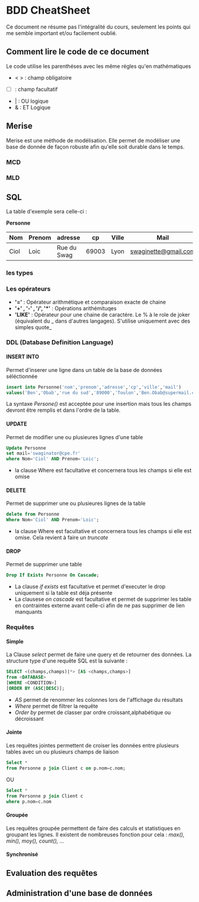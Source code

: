 # BDD CheatSheet
Ce document ne résume pas l'intégralité du cours, seulement les points qui me semble important et/ou facilement oublié.

## Comment lire le code de ce document
Le code utilise les parenthéses avec les même régles qu'en mathématiques
- < > : champ obligatoire
- [  ] : champ facultatif
- | : OU logique
- & : ET Logique

## Merise
Merise est une méthode de modélisation. Elle permet de modéliser une base de donnée de façon robuste afin qu'elle soit durable dans le temps.

### MCD
### MLD
## SQL
La table d'exemple sera celle-ci :

**Personne**

Nom  | Prenom | adresse     | cp    | Ville | Mail
---- | ------ | ----------- | ----- | ----- | --------------------
Ciol | Loic   | Rue du Swag | 69003 | Lyon  | swaginette@gmail.com

### les types
### Les opérateurs
- **'='** : Opérateur arithmétique et comparaison exacte de chaine
- **'+' , '-' , '/', '*'** : Opérations arithémituqes
- **'LIKE'** : Opérateur pour une chaine de caractére. Le % à le role de joker (équivalent du _ dans d'autres langages). S'utilise uniquement avec des simples quote_

### DDL (Database Definition Language)
#### INSERT INTO
Permet d'inserer une ligne dans un table de la base de données séléctionnée

```SQL
insert into Personne('nom','prenom','adresse','cp','ville','mail')
values('Ben','Obab','rue du sud','89000','Toulon','Ben.Obab@supermail.com');
```

La syntaxe _Persone()_ est acceptée pour une insertion mais tous les champs devront être remplis et dans l'ordre de la table.

#### UPDATE
Permet de modifier une ou plusieures lignes d'une table

```SQL
Update Personne
set mail='swaginator@cpe.fr'
where Nom='Ciol' AND Prenom='Loic';
```

- la clause Where est facultative et concernera tous les champs si elle est omise

#### DELETE
Permet de supprimer une ou plusieures lignes de la table

```SQL
delete from Personne
Where Nom='Ciol' AND Prenom='Loic';
```

- la clause Where est facultative et concernera tous les champs si elle est omise. Cela revient à faire un _truncate_

#### DROP
Permet de supprimer une table

```SQL
Drop If Exists Personne On Cascade;
```

- La clause _if exists_ est facultative et permet d'executer le drop uniquement si la table est déja présente
- La clausese _on cascade_ est facultative et permet de supprimer les table en contraintes externe avant celle-ci afin de ne pas supprimer de lien manquants

### Requêtes
#### Simple
La Clause _select_ permet de faire une query et de retourner des données. La structure type d'une requête SQL est la suivante :

```SQL
SELECT <(champs,champs)|*> [AS <champs,champs>]
from <DATABASE>
[WHERE <CONDITION>]
[ORDER BY (ASC|DESC)];
```

- _AS_ permet de renommer les colonnes lors de l'affichage du résultats
- _Where_ permet de filtrer la requête
- _Order by_ permet de classer par ordre croissant,alphabétique ou décroissant

#### Jointe
Les requêtes jointes permettent de croiser les données entre plusieurs tables avec un ou plusieurs champs de liaison

```SQL
Select *
from Personne p join Client c on p.nom=c.nom;
```

OU

```SQL
Select *
from Personne p join Client c
where p.nom=c.nom
```

#### Groupée
Les requêtes groupée permettent de faire des calculs et statistiques en groupant les lignes. Il existent de nombreuses fonction pour cela : _max(), min(), moy(), count(), ..._

#### Synchronisé
## Evaluation des requêtes
## Administration d'une base de données
